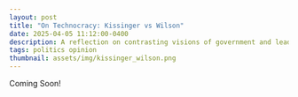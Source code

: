 ```yaml
---
layout: post
title: "On Technocracy: Kissinger vs Wilson"
date: 2025-04-05 11:12:00-0400
description: A reflection on contrasting visions of government and leadership
tags: politics opinion
thumbnail: assets/img/kissinger_wilson.png
---
```


Coming Soon!
